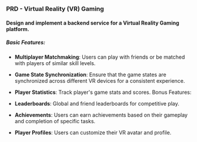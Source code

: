 ### PRD - Virtual Reality (VR) Gaming

#### Design and implement a backend service for a Virtual Reality Gaming platform.

##### Basic Features:

* **Multiplayer Matchmaking**: Users can play with friends or be matched with players of similar skill levels.

* **Game State Synchronization**: Ensure that the game states are synchronized across different VR devices for a consistent experience.

* **Player Statistics**: Track player's game stats and scores.
Bonus Features:

* **Leaderboards**: Global and friend leaderboards for competitive play.

* **Achievements**: Users can earn achievements based on their gameplay and completion of specific tasks.

* **Player Profiles**: Users can customize their VR avatar and profile.